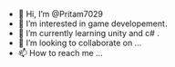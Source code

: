 - 👋 Hi, I’m @Pritam7029
- 👀 I’m interested in game developement.
- 🌱 I’m currently learning unity and c# .
- 💞️ I’m looking to collaborate on ...
- 📫 How to reach me ...

<!---
Pritam7029/Pritam7029 is a ✨ special ✨ repository because its `README.md` (this file) appears on your GitHub profile.
You can click the Preview link to take a look at your changes.
--->
